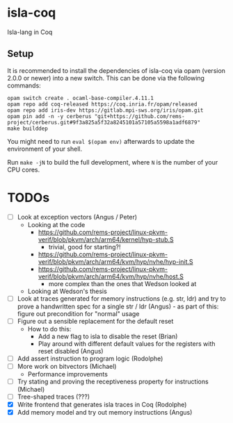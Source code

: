 # isla-coq
Isla-lang in Coq

## Setup

It is recommended to install the dependencies of isla-coq via opam
(version 2.0.0 or newer) into a new switch. This can be done via the
following commands:

```
opam switch create . ocaml-base-compiler.4.11.1
opam repo add coq-released https://coq.inria.fr/opam/released
opam repo add iris-dev https://gitlab.mpi-sws.org/iris/opam.git
opam pin add -n -y cerberus "git+https://github.com/rems-project/cerberus.git#9f3a825a5f32a8245101a57105a5598a1adf6879"
make builddep
```

You might need to run `eval $(opam env)` afterwards to update the environment of your shell.

Run `make -jN` to build the full development, where `N` is the number of your
CPU cores.

# TODOs

- [ ] Look at exception vectors (Angus / Peter)
  - Looking at the code
    - https://github.com/rems-project/linux-pkvm-verif/blob/pkvm/arch/arm64/kernel/hyp-stub.S
      - trivial, good for starting?!
    - https://github.com/rems-project/linux-pkvm-verif/blob/pkvm/arch/arm64/kvm/hyp/nvhe/hyp-init.S
    - https://github.com/rems-project/linux-pkvm-verif/blob/pkvm/arch/arm64/kvm/hyp/nvhe/host.S
      - more complex than the ones that Wedson looked at
  - Looking at Wedson's thesis
- [ ] Look at traces generated for memory instructions (e.g. str, ldr)
      and try to prove a handwritten spec for a single str / ldr (Angus)
      - as part of this: figure out precondition for "normal" usage
- [ ] Figure out a sensible replacement for the default reset
  - How to do this:
    - Add a new flag to isla to disable the reset (Brian)
    - Play around with different default values for the registers with reset disabled (Angus)
- [ ] Add assert instruction to program logic (Rodolphe)
- [ ] More work on bitvectors (Michael)
  - Performance improvements
- [ ] Try stating and proving the receptiveness property for instructions (Michael)
- [ ] Tree-shaped traces (???)
- [X] Write frontend that generates isla traces in Coq (Rodolphe)
- [X] Add memory model and try out memory instructions (Angus)
